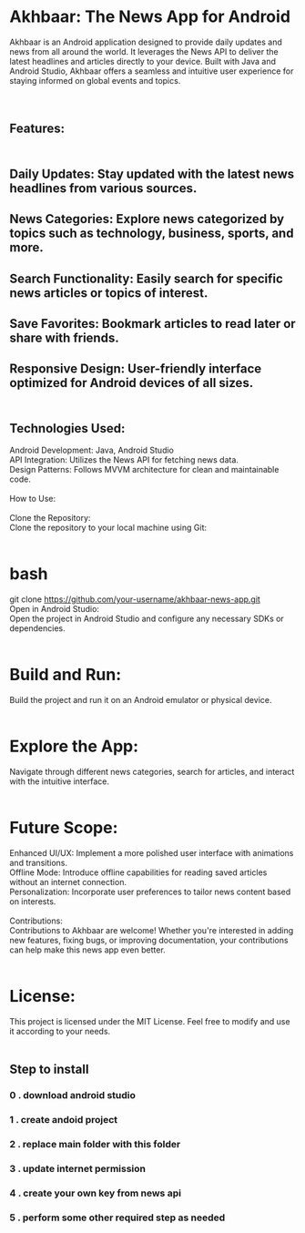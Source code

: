 # Akhbaar: The News App for Android
Akhbaar is an Android application designed to provide daily updates and news from all around the world. It leverages the News API to deliver the latest headlines and articles directly to your device. Built with Java and Android Studio, Akhbaar offers a seamless and intuitive user experience for staying informed on global events and topics.<br><br><br>

## Features:<br><br>
## Daily Updates: Stay updated with the latest news headlines from various sources.<br>
## News Categories: Explore news categorized by topics such as technology, business, sports, and more.<br>
## Search Functionality: Easily search for specific news articles or topics of interest.<br>
## Save Favorites: Bookmark articles to read later or share with friends.<br>
## Responsive Design: User-friendly interface optimized for Android devices of all sizes.<br><br>

## Technologies Used:<br>
Android Development: Java, Android Studio<br>
API Integration: Utilizes the News API for fetching news data.<br>
Design Patterns: Follows MVVM architecture for clean and maintainable code.<br><br>
How to Use:<br><br>
Clone the Repository:<br>
Clone the repository to your local machine using Git:<br><br>

# bash<br>
git clone https://github.com/your-username/akhbaar-news-app.git<br>
Open in Android Studio:<br>
Open the project in Android Studio and configure any necessary SDKs or dependencies.<br><br>

# Build and Run:<br>
Build the project and run it on an Android emulator or physical device.<br><br>

# Explore the App:<br>
Navigate through different news categories, search for articles, and interact with the intuitive interface.<br><br>

# Future Scope:<br>
Enhanced UI/UX: Implement a more polished user interface with animations and transitions.<br>
Offline Mode: Introduce offline capabilities for reading saved articles without an internet connection.<br>
Personalization: Incorporate user preferences to tailor news content based on interests.<br><br>
Contributions:<br>
Contributions to Akhbaar are welcome! Whether you're interested in adding new features, fixing bugs, or improving documentation, your contributions can help make this news app even better.<br><br>

# License:<br>
This project is licensed under the MIT License. Feel free to modify and use it according to your needs.<br><br>



## Step to install
### 0 . download android studio<br>
### 1 . create andoid project<br>
### 2 . replace main folder with this folder<br>
### 3 . update internet permission<br>
### 4 . create your own key from news api<br>
### 5 . perform some other required step as needed<br>
